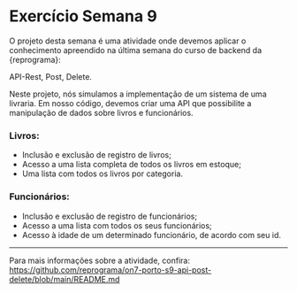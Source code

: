 # Exercício Semana 9

O projeto desta semana é uma atividade onde devemos aplicar o conhecimento apreendido na última semana do curso de backend da {reprograma}:

API-Rest, Post, Delete.

Neste projeto, nós simulamos a implementação de um sistema de uma livraria. Em nosso código, devemos criar uma API que possibilite a manipulação de dados sobre livros e funcionários. 

### Livros:

* Inclusão e exclusão de registro de livros;
* Acesso a uma lista completa de todos os livros em estoque;
* Uma lista com todos os livros por categoria.

### Funcionários:

* Inclusão e exclusão de registro de funcionários;
* Acesso a uma lista com todos os seus funcionários;
* Acesso à idade de um determinado funcionário, de acordo com seu id.

----

Para mais informações sobre a atividade, confira: https://github.com/reprograma/on7-porto-s9-api-post-delete/blob/main/README.md